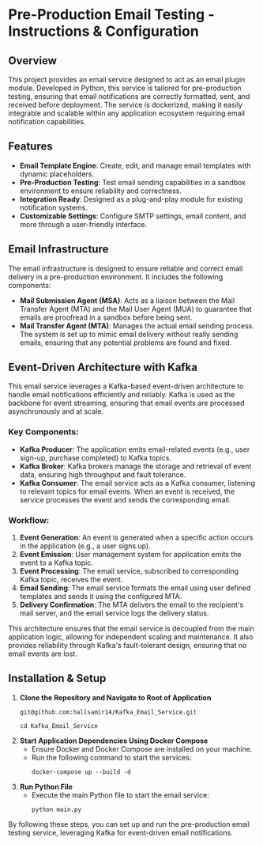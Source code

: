 # Pre-Production Email Testing - Instructions & Configuration

## Overview
This project provides an email service designed to act as an email plugin module. Developed in Python, this service is tailored for pre-production testing, ensuring that email notifications are correctly formatted, sent, and received before deployment. The service is dockerized, making it easily integrable and scalable within any application ecosystem requiring email notification capabilities.

## Features
- **Email Template Engine**: Create, edit, and manage email templates with dynamic placeholders.
- **Pre-Production Testing**: Test email sending capabilities in a sandbox environment to ensure reliability and correctness.
- **Integration Ready**: Designed as a plug-and-play module for existing notification systems.
- **Customizable Settings**: Configure SMTP settings, email content, and more through a user-friendly interface.

## Email Infrastructure
The email infrastructure is designed to ensure reliable and correct email delivery in a pre-production environment. It includes the following components:

- **Mail Submission Agent (MSA)**: Acts as a liaison between the Mail Transfer Agent (MTA) and the Mail User Agent (MUA) to guarantee that emails are proofread in a sandbox before being sent.
- **Mail Transfer Agent (MTA)**: Manages the actual email sending process. The system is set up to mimic email delivery without really sending emails, ensuring that any potential problems are found and fixed.

## Event-Driven Architecture with Kafka
This email service leverages a Kafka-based event-driven architecture to handle email notifications efficiently and reliably. Kafka is used as the backbone for event streaming, ensuring that email events are processed asynchronously and at scale.

### Key Components:
- **Kafka Producer**: The application emits email-related events (e.g., user sign-up, purchase completed) to Kafka topics.
- **Kafka Broker**: Kafka brokers manage the storage and retrieval of event data, ensuring high throughput and fault tolerance.
- **Kafka Consumer**: The email service acts as a Kafka consumer, listening to relevant topics for email events. When an event is received, the service processes the event and sends the corresponding email.

### Workflow:
1. **Event Generation**: An event is generated when a specific action occurs in the application (e.g., a user signs up).
2. **Event Emission**: User management system for application emits the event to a Kafka topic.
3. **Event Processing**: The email service, subscribed to corresponding Kafka topic, receives the event.
4. **Email Sending**: The email service formats the email using user defined templates and sends it using the configured MTA.
5. **Delivery Confirmation**: The MTA delivers the email to the recipient's mail server, and the email service logs the delivery status.

This architecture ensures that the email service is decoupled from the main application logic, allowing for independent scaling and maintenance. It also provides reliability through Kafka's fault-tolerant design, ensuring that no email events are lost.


## Installation & Setup
1. **Clone the Repository and Navigate to Root of Application**
   ```
   git@github.com:hallsamir14/Kafka_Email_Service.git
   ```
   ```
   cd Kafka_Email_Service
   ```
3. **Start Application Dependencies Using Docker Compose**
   - Ensure Docker and Docker Compose are installed on your machine.
   - Run the following command to start the services:
     ```
     docker-compose up --build -d
     ```
4. **Run Python File**
   - Execute the main Python file to start the email service:
     ```
     python main.py
     ```

By following these steps, you can set up and run the pre-production email testing service, leveraging Kafka for event-driven email notifications.
